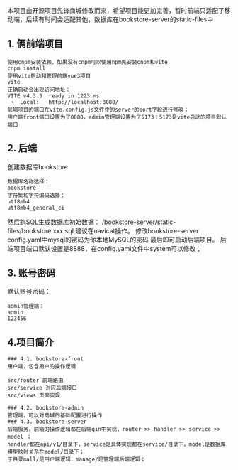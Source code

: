 本项目由开源项目先锋商城修改而来，希望项目能更加完善，暂时前端只适配了移动端，后续有时间会适配其他，数据库在bookstore-server的static-files中
## 1. 俩前端项目

```
使用cnpm安装依赖，如果没有cnpm可以使用npm先安装cnpm和vite
cnpm install
使用vite启动和管理前端vue3项目
vite
正确启动会出现访问地址：
VITE v4.3.3  ready in 1223 ms
 ➜  Local:   http://localhost:8080/
前端项目的端口在vite.config.js文件中的server的port字段进行修改；
用户端front端口设置为了8080，admin管理端设置为了5173；5173是vite启动的项目默认端口
```
## 2. 后端

创建数据库bookstore

```
数据库名称选择：
bookstore
字符集和字符编码选择：
utf8mb4
utf8mb4_general_ci
```
然后跑SQL生成数据库初始数据： /bookstore-server/static-files/bookstore.xxx.sql
建议在navicat操作。
修改bookstore-server config.yaml中mysql的密码为你本地MySQL的密码
最后即可启动后端项目。
后端项目端口默认设置是8888，在config.yaml文件中system可以修改；

## 3. 账号密码

默认账号密码：
```
admin管理端：
admin
123456
```
## 4.项目简介
```
### 4.1. bookstore-front
用户端，包含用户的操作逻辑

src/router 前端路由
src/service 对应后端接口
src/views 页面实现

### 4.2. bookstore-admin
管理端，可以对商城的基础配置进行操作
### 4.3. bookstore-server
后端服务，前端的操作逻辑都在后端gin中实现，router >> handler >> service >> model ；
handler都在api/v1/目录下，service是具体实现都在service/目录下，model是数据库模型映射关系在model/目录下；
子目录mall/是用户端逻辑，manage/是管理端后端逻辑；
```


